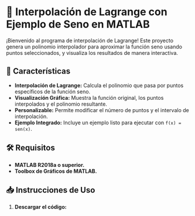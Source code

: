 # 🌟 Interpolación de Lagrange con Ejemplo de Seno en MATLAB

¡Bienvenido al programa de interpolación de Lagrange! Este proyecto genera un polinomio interpolador para aproximar la función seno usando puntos seleccionados, y visualiza los resultados de manera interactiva.

## 📌 Características
- **Interpolación de Lagrange:** Calcula el polinomio que pasa por puntos específicos de la función seno.
- **Visualización Gráfica:** Muestra la función original, los puntos interpolados y el polinomio resultante.
- **Personalizable:** Permite modificar el número de puntos y el intervalo de interpolación.
- **Ejemplo Integrado:** Incluye un ejemplo listo para ejecutar con `f(x) = sen(x)`.

## 🛠️ Requisitos
- **MATLAB R2018a o superior.**
- **Toolbox de Gráficos de MATLAB.**

## 📥 Instrucciones de Uso
1. **Descargar el código:**